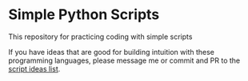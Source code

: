 # Simple Python Scripts

This repository for practicing coding with simple scripts

If you have ideas that are good for building intuition with these programming languages, please message me or commit and PR to the [script ideas list](./ideas.md).
